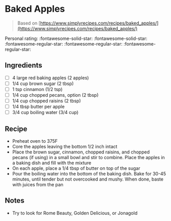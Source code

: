 # Baked Apples

> Based on [https://www.simplyrecipes.com/recipes/baked_apples/](https://www.simplyrecipes.com/recipes/baked_apples/)

<!-- {cts} rating=2; (User can specify rating on scale of 1-5) -->

Personal rating: :fontawesome-solid-star: :fontawesome-solid-star: :fontawesome-regular-star: :fontawesome-regular-star: :fontawesome-regular-star:

<!-- {cte} -->

<!-- {cts} name_image=None; (User can specify image name) -->

<!-- TODO: Capture image -->

<!-- {cte} -->

## Ingredients

- [ ] 4 large red baking apples (2 apples)
- [ ] 1/4 cup brown sugar (2 tbsp)
- [ ] 1 tsp cinnamon (1/2 tsp)
- [ ] 1/4 cup chopped pecans, option (2 tbsp)
- [ ] 1/4 cup chopped raisins (2 tbsp)
- [ ] 1/4 tbsp butter per apple
- [ ] 3/4 cup boiling water (3/4 cup)

## Recipe

- Preheat oven to 375F
- Core the apples leaving the bottom 1/2 inch intact
- Place the brown sugar, cinnamon, chopped raisins, and chopped pecans (if using) in a small bowl and stir to combine. Place the apples in a baking dish and fill with the mixture
- On each apple, place a 1/4 tbsp of butter on top of the sugar
- Pour the boiling water into the bottom of the baking dish. Bake for 30-45 minutes, until tender but not overcooked and mushy. When done, baste with juices from the pan

## Notes

- Try to look for Rome Beauty, Golden Delicious, or Jonagold
